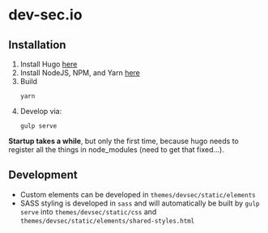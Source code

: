 # dev-sec.io

## Installation

1. Install Hugo [here](https://gohugo.io/getting-started/installing/)
2. Install NodeJS, NPM, and Yarn [here](https://yarnpkg.com/lang/en/docs/install/)
3. Build
    ```
    yarn
    ```
4. Develop via:
    ```
    gulp serve
    ```

**Startup takes a while**, but only the first time, because hugo needs to register all the things in node_modules (need to get that fixed...).


## Development

* Custom elements can be developed in `themes/devsec/static/elements`
* SASS styling is developed in `sass` and will automatically be built by `gulp serve` into `themes/devsec/static/css` and `themes/devsec/static/elements/shared-styles.html`
